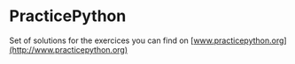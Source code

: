 # PracticePython

Set of solutions for the exercices you can find on [www.practicepython.org](http://www.practicepython.org)
